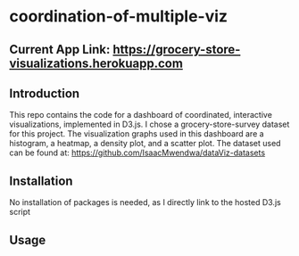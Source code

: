 # coordination-of-multiple-viz

## Current App Link: https://grocery-store-visualizations.herokuapp.com

## Introduction
This repo contains the code for a dashboard of coordinated, interactive visualizations, implemented in D3.js. I chose a grocery-store-survey dataset for this project. The visualization graphs used in this dashboard are a histogram, a heatmap, a density plot, and a scatter plot.
The dataset used can be found at: https://github.com/IsaacMwendwa/dataViz-datasets

## Installation
No installation of packages is needed, as I directly link to the hosted D3.js script

## Usage

